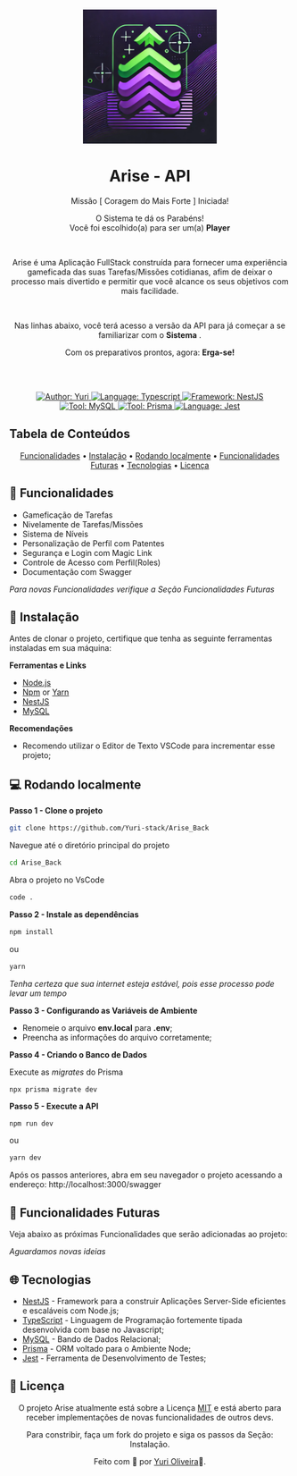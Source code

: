 <h1 align="center">
	<img src="github/assets/logo.webp" alt="Logo"  width="240"><br><br>
    Arise - API
</h1>

<p align="center">Missão [ Coragem do Mais Forte ] Iniciada!</p>
<p align="center">O Sistema te dá os Parabéns! <br>Você foi escolhido(a) para ser um(a) <b>Player</b> </p><br>

<p align="center">
Arise é uma Aplicação FullStack construída para fornecer uma experiência gameficada das suas Tarefas/Missões cotidianas, afim de deixar o processo mais divertido e permitir que você alcance os seus objetivos com mais facilidade.</p>
<br>

<p align="center">
Nas linhas abaixo, você terá acesso a versão da API para já começar a se familiarizar com o <b>Sistema</b> .
</p>
  

<p align="center">Com os preparativos prontos, agora: <b>Erga-se!</b> </p><br><br>

<div>
    <p align="center">
    <a href="https://www.linkedin.com/in/yuri-silva99/" target="_blank">
        <img src="https://img.shields.io/static/v1?label=Author&message=Yuri&color=00ba6d&style=for-the-badge&logo=LinkedIn" alt="Author: Yuri">
    </a>
    <a href="#">
        <img src="https://img.shields.io/static/v1?label=Language&message=Typescript&color=blue&style=for-the-badge&logo=Typescript" alt="Language: Typescript">
    </a>
    <a href="#">
        <img src="https://img.shields.io/static/v1?label=Framework&message=NestJS&color=crimson&style=for-the-badge&logo=NestJS" alt="Framework: NestJS">
    </a>
  <br>
    <a  href="#">
      <img  src="https://img.shields.io/static/v1?label=Tool&message=MySQL&color=blue&style=for-the-badge&logo=MySQL" alt="Tool: MySQL">
    </a>
    <a href="#">
      <img  src="https://img.shields.io/static/v1?label=Tool&message=Prisma&color=gray&style=for-the-badge&logo=Prisma"  alt="Tool: Prisma">
    </a>
    <a href="#">
        <img src="https://img.shields.io/static/v1?label=Language&message=Jest&color=red&style=for-the-badge&logo=Jest" alt="Language: Jest">
    </a>
    </p>
</div>

## Tabela de Conteúdos

<p align="center">
 <a href="#Funcionalidades">Funcionalidades</a> •
 <a href="#Instalação">Instalação</a> • 
 <a href="#Rodando-localmente">Rodando localmente</a> • 
 <a href="#Funcionalidades-futuras">Funcionalidades Futuras</a> • 
 <a href="#Tecnologias">Tecnologias</a> • 
 <a href="#license">Licença</a>
</p>

## 🚀 Funcionalidades

- Gameficação de Tarefas
- Nivelamente de Tarefas/Missões
- Sistema de Níveis
- Personalização de Perfil com Patentes
- Segurança e Login com Magic Link
- Controle de Acesso com Perfil(Roles)
- Documentação com Swagger

*Para novas Funcionalidades verifique a Seção Funcionalidades Futuras*

## 📕 Instalação

Antes de clonar o projeto, certifique que tenha as seguinte ferramentas instaladas em sua máquina: 

**Ferramentas e Links**
- [Node.js](https://nodejs.org/en/)
- [Npm](https://www.npmjs.com/) or [Yarn](https://yarnpkg.com/)
- [NestJS](https://nestjs.com/)
- [MySQL](https://dev.mysql.com/downloads/)  

**Recomendações**
- Recomendo utilizar o Editor de Texto VSCode para incrementar esse projeto;

## 💻 Rodando localmente

**Passo 1 - Clone o projeto**
 ```bash
git clone https://github.com/Yuri-stack/Arise_Back
```

Navegue até o diretório principal do projeto 
```bash
cd Arise_Back
```

Abra o projeto no VsCode

```bash
code .
```

**Passo 2 - Instale as dependências**

```bash
npm install
```

ou

```bash
yarn
```

*Tenha certeza que sua internet esteja estável, pois esse processo pode levar um tempo*

**Passo 3 - Configurando as Variáveis de Ambiente**

* Renomeie o arquivo **env.local** para **.env**;
* Preencha as informações do arquivo corretamente;

**Passo 4 - Criando o Banco de Dados**

Execute as *migrates* do Prisma

    npx prisma migrate dev

**Passo 5 - Execute a API**

```bash
npm run dev
```
ou

```bash
yarn dev
```

Após os passos anteriores, abra em seu navegador o projeto acessando a endereço: http://localhost:3000/swagger


## 🚧 Funcionalidades Futuras

Veja abaixo as próximas Funcionalidades que serão adicionadas ao projeto:

*Aguardamos novas ideias*

## 🌐 Tecnologias

- [NestJS]() - Framework para a construir Aplicações Server-Side eficientes e escaláveis com Node.js;
- [TypeScript](https://www.typescriptlang.org/) - Linguagem de Programação fortemente tipada desenvolvida com base no Javascript;
- [MySQL]() - Bando de Dados Relacional;
- [Prisma]() - ORM voltado para o Ambiente Node;
- [Jest]() - Ferramenta de Desenvolvimento de Testes;

  

## 📝 Licença

<p align="center">
O projeto Arise atualmente está sobre a Licença  <a href="https://choosealicense.com/licenses/mit/">MIT</a> e está aberto para receber implementações de novas funcionalidades de outros devs.  
</p>

<p align="center">
Para constribir, faça um fork do projeto e siga os passos da Seção: Instalação.
</p>

<p align="center">
Feito com 👺 por <a href="https://www.linkedin.com/in/yuri-silva99/">Yuri Oliveira</a>🚀.
</p>

